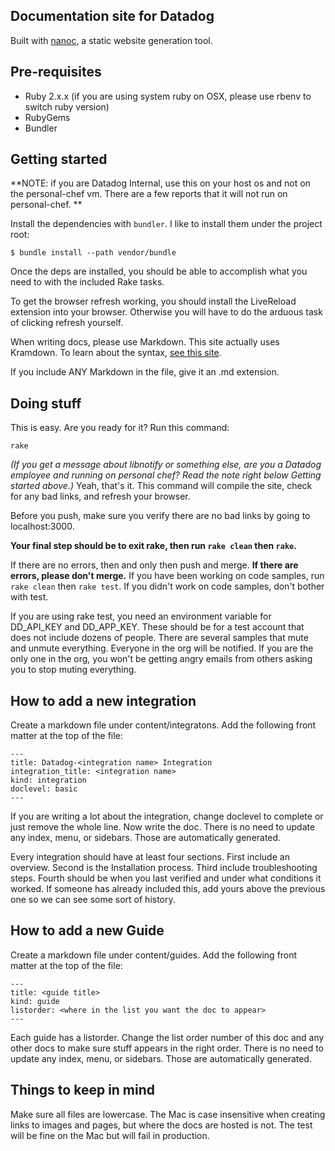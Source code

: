 ## Documentation site for Datadog

Built with [nanoc](http://nanoc.stoneship.org/), a static website generation tool.

## Pre-requisites

 * Ruby 2.x.x (if you are using system ruby on OSX, please use rbenv to switch ruby version)
 * RubyGems
 * Bundler

## Getting started

**NOTE: if you are Datadog Internal, use this on your host os and not on the personal-chef vm. There are a few reports that it will not run on personal-chef. **

Install the dependencies with `bundler`. I like to install them under the
project root:

```
$ bundle install --path vendor/bundle
```

Once the deps are installed, you should be able to accomplish what you need to
with the included Rake tasks.

To get the browser refresh working, you should install the LiveReload extension into your browser. Otherwise you will have to do the arduous task
of clicking refresh yourself.

When writing docs, please use Markdown. This site actually uses Kramdown. To learn about the syntax, [see this site][1].

If you include ANY Markdown in the file, give it an .md extension.

## Doing stuff

This is easy. Are you ready for it? Run this command:
```
rake
```
*(If you get a message about libnotify or something else, are you a Datadog employee and running on personal chef? Read the note right below Getting started above.)*
Yeah, that's it. This command will compile the site, check
for any bad links, and refresh your browser.

Before you push, make sure you verify there are no bad links by going to localhost:3000.

**Your final step should be to exit rake, then run ```rake clean``` then ```rake```.**

If there are no errors, then and only then push and merge. **If there are errors, please don't merge.** If you have been working on code samples, run ```rake clean``` then ```rake test```. If you didn't work on code samples, don't bother with test.

If you are using rake test, you need an environment variable for DD_API_KEY and DD_APP_KEY. These should be for a test account that does not include dozens of people. There are several samples that mute and unmute everything. Everyone in the org will be notified. If you are the only one in the org, you won't be getting angry emails from others asking you to stop muting everything.

## How to add a new integration

Create a markdown file under content/integratons. Add the following front matter at the top of the file:

    ---
    title: Datadog-<integration name> Integration
    integration_title: <integration name>
    kind: integration
    doclevel: basic
    ---

If you are writing a lot about the integration, change doclevel to complete or just remove the whole line. Now write the doc. There is no need to update any index, menu, or sidebars. Those are automatically generated.

Every integration should have at least four sections. First include an overview. Second is the Installation process. Third include troubleshooting steps. Fourth should be when you last verified and under what conditions it worked. If someone has already included this, add yours above the previous one so we can see some sort of history. 

## How to add a new Guide

Create a markdown file under content/guides. Add the following front matter at the top of the file:

    ---
    title: <guide title>
    kind: guide
    listorder: <where in the list you want the doc to appear>
    ---

Each guide has a listorder. Change the list order number of this doc and any other docs to make sure stuff appears in the right order. There is no need to update any index, menu, or sidebars. Those are automatically generated.

## Things to keep in mind

Make sure all files are lowercase. The Mac is case insensitive when creating links to images and pages, but where the docs are hosted is not. The test will be fine on the Mac but will fail in production.


[1]: http://kramdown.gettalong.org/quickref.html
